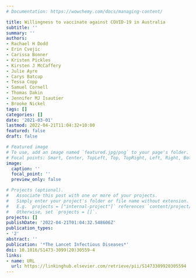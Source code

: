 ```yaml
---
# Documentation: https://wowchemy.com/docs/managing-content/

title: Willingness to vaccinate against COVID-19 in Australia
subtitle: ''
summary: ''
authors:
- Rachael H Dodd
- Erin Cvejic
- Carissa Bonner
- Kristen Pickles
- Kirsten J McCaffery
- Julie Ayre
- Carys Batcup
- Tessa Copp
- Samuel Cornell
- Thomas Dakin
- Jennifer MJ Isautier
- Brooke Nickel
tags: []
categories: []
date: '2021-03-01'
lastmod: 2022-04-21T11:04:32+10:00
featured: false
draft: false

# Featured image
# To use, add an image named `featured.jpg/png` to your page's folder.
# Focal points: Smart, Center, TopLeft, Top, TopRight, Left, Right, BottomLeft, Bottom, BottomRight.
image:
  caption: ''
  focal_point: ''
  preview_only: false

# Projects (optional).
#   Associate this post with one or more of your projects.
#   Simply enter your project's folder or file name without extension.
#   E.g. `projects = ["internal-project"]` references `content/project/deep-learning/index.md`.
#   Otherwise, set `projects = []`.
projects: []
publishDate: '2022-04-21T01:04:32.548606Z'
publication_types:
- '2'
abstract: ''
publication: '*The Lancet Infectious Diseases*'
doi: 10.1016/S1473-3099(20)30559-4
links:
- name: URL
  url: https://linkinghub.elsevier.com/retrieve/pii/S1473309920305594
---
```

